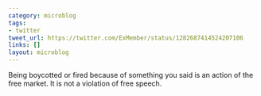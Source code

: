 ```yaml
---
category: microblog
tags:
- twitter
tweet_url: https://twitter.com/ExMember/status/1282687414524207106
links: []
layout: microblog
---
```

Being boycotted or fired because of something you said is an action of the free market. It is not a violation of free speech.
